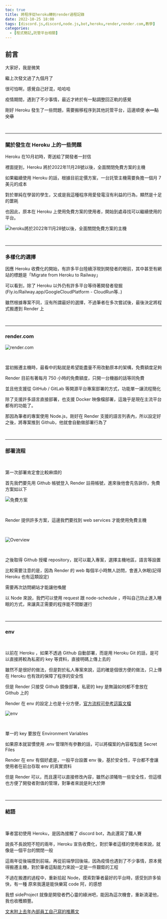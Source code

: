 ```yaml
---
toc: true
title: 將程序從heroku轉到render過程記錄
date: 2022-10-25 18:00
tags: [discord.js,discord,node.js,bot,heroku,render,render.com,教學]
categories:
  - [程式簡記,託管平台相關]
---
```


## 前言

大家好，我是微笑

繼上次發文過了九個月了

很可怕啊，感覺自己好混，哈哈哈

疫情期間，遇到了不少事情，最近才終於有一點調整回正軌的感覺

剛好 Heroku 發生了一些問題，需要搬移程序到其他託管平台，這邊順便 ~~水一點文章~~

<br>

<!-- more -->

---

### 關於發生在 Heroku 上的一些問題

Heroku 在10月初時，寄送給了開發者一封信

裡面提到，Heroku 將於2022年11月28號以後，全面關閉免費方案的主機

如果繼續使用 Heroku 的話，根據目前定價方案，一台託管主機需要負擔一個月 7 美元的成本

對於單純在學習的學生，又或是我這種程序用愛發電沒有利益的行為，顯然是十足的噩耗

也因此，原本在 Heroku 上使用免費方案的使用者，開始到處尋找可以繼續使用的平台。

![heroku將於2022年11月28號以後，全面關閉免費方案的主機](https://i.imgur.com/K3Pngg8.png)

<br>

---

### 多樣化的選擇

因應 Heroku 收費化的開始，有許多平台陸續浮現到開發者的眼前，其中甚至有網站的標題是「Migrate from Heroku to Railway」

可以看到，除了 Heroku 以外仍有許多平台等待著開發者發掘(Fly.io/Railway.app/GoogleCloudPlatform - CloudRun等..)

雖然根據專案不同，沒有所謂最好的選擇，不過筆者在多次嘗試後，最後決定將程式搬遷到 Render 上

<br>

---

### render.com

![render.com](https://i.imgur.com/JqcraLM.png)

<br>

當初搬遷主機時，最看中的點就是希望能盡量不用改動原本的架構，免費額度足夠

Render 目前有著每月 750 小時的免費額度，只開一台機器的話等同免費

並且他支援從 GitHub / GitLab 等開源平台專案部署的方式，功能單一讓流程簡化

除了支援許多語言直接部署，也支援 Docker 映像檔部署，這幾乎是現在主流平台都有的功能了。

那因為筆者的專案使用 Node.js，剛好在 Render 支援的語言列表內，所以設定好之後，將專案推到 Github，他就會自動做部署行為了


<br>

---

### 部署流程

<br>

第一次部署肯定會比較麻煩的

首先我們要先用 Github 帳號登入 Render 註冊帳號，進來後他會先告訴你，免費方案如以下

![免費方案](https://i.imgur.com/TFqJqEB.png)

<br>

Render 提供許多方案，這邊我們要找到 web services 才能使用免費主機

<br>

![Overview](https://i.imgur.com/JgEO1dE.png)

<br>

之後取得 Github 授權 repository，就可以載入專案，選擇主機地區，語言等設置

比較需要注意的是，因為 Render 的 web 每個半小時無人訪問，會進入休眠(記得 Heroku 也有這類設定)

需要再次訪問網站才能讓他喚醒

以 Node 來說，我們可以使用 request 跟 node-schedule ，呼叫自己防止進入睡眠的方式，來讓真正需要的程序能不間斷運行

<br>

---

### env

<br>

以前在 Heroku ，如果不透過 Github 自動部署，而是用 Heroku Git 的話，是可以直接將較為私密的 key 等資料，直接明碼上傳上去的

雖然不是很好的做法，但是對於私人專案來說，這的確是個很方便的做法，只上傳在 Heroku 也有效的保障了程序的安全性

但是 Render 只接受 Github 鏡像部署，私密的 key 是無論如何都不會放在 Github 上的

Render 在 env 的設定上也是十分方便，[官方流程可參考這篇文檔](https://render.com/docs/configure-environment-variables)

![env](https://i.imgur.com/dvzYkqs.png)

<br>

單一的 key 要放在 Environment Variables

如果原本就習慣使用 .env 管理所有參數的話，可以將檔案的內容複製進 Secret Files

Render 在 env 有個好處是，一般平台設置 env 後，基於安全性，平台都不會讓使用者在前台存取 env 的真實資料

但是 Render 可以，而且還可以直接修改內容，雖然必須犧牲一些安全性，但這樣也方便了開發者對值的管理，對筆者來說是利大於弊

<br>

---

### 結語

<br>

筆者當初使用 Heroku，是因為接觸了 discord bot，為此還寫了鐵人賽

說長不長說短不短的兩年，Heroku 宣告收費化，對於筆者這樣的使用者來說，就像是一個平台的關閉一般

這兩年從後端摸到前端，再從前端學回後端，因為疫情也遇到了不少事情，原本覺得搬遷主機，對於筆者這點能力來說一定是一件艱鉅的工程

不過在搬遷的過程中，重新拾起 Node，摸索對筆者最好的平台時，感受到許多愉快，有一種 原來我還是能快樂寫 code 阿，的感想

我想 sideProject 就像是開發者們心靈的綠洲吧，能因為這次機會，重新澆灌他，我也收穫頗豐。

[文末附上去年內部員工自己寫的推薦文](https://ithelp.ithome.com.tw/articles/10255630)